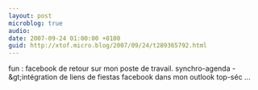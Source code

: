 ```yaml
---
layout: post
microblog: true
audio: 
date: 2007-09-24 01:00:00 +0100
guid: http://xtof.micro.blog/2007/09/24/t289365792.html
---
```

fun : facebook de retour sur mon poste de travail. synchro-agenda -&amp;gt;intégration de liens de fiestas facebook dans mon outlook top-séc ...

